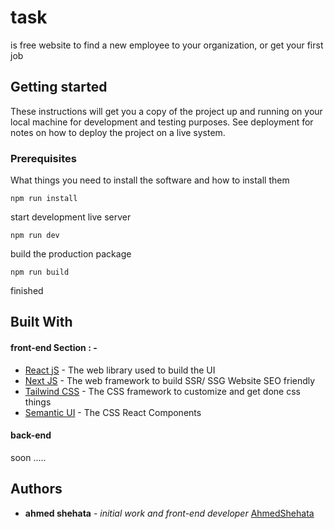 # task
is free website to find a new employee to your organization, or get your first job 

## Getting started

These instructions will get you a copy of the project up and running on your local machine for development and testing purposes. See deployment for notes on how to deploy the project on a live system.

### Prerequisites

What things you need to install the software and how to install them

```
npm run install
```

start development live server 

```
npm run dev
```

build the production package

```
npm run build
```
finished

## Built With
#### front-end Section : -

* [React jS](https://reactjs.org/) - The web library used to build the UI
* [Next JS](https://nextjs.org/docs/) - The web framework to build SSR/ SSG Website SEO friendly 
* [Tailwind CSS](https://tailwindcss.com/docs) - The CSS framework to customize and get done css things
* [Semantic UI](https://react.semantic-ui.com/) - The CSS React Components 
#### back-end 
soon .....

## Authors

* **ahmed shehata** - *initial work and front-end developer* [AhmedShehata](https://github.com/AhmedShehata98)
